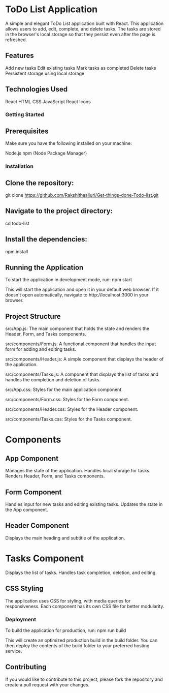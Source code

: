 # ToDo List Application

A simple and elegant ToDo List application built with React. This application allows users to add, edit, complete, and delete tasks. The tasks are stored in the browser's local storage so that they persist even after the page is refreshed.

## Features

Add new tasks
Edit existing tasks
Mark tasks as completed
Delete tasks
Persistent storage using local storage

## Technologies Used

React
HTML
CSS
JavaScript
React Icons

### Getting Started 
## Prerequisites

Make sure you have the following installed on your machine:

Node.js
npm (Node Package Manager)

### Installation

## Clone the repository:

git clone https://github.com/Rakshithaalluri/Get-things-done-Todo-list.git

## Navigate to the project directory:
cd todo-list

## Install the dependencies:
npm install

## Running the Application

To start the application in development mode, run:
npm start

This will start the application and open it in your default web browser. If it doesn't open automatically, navigate to http://localhost:3000 in your browser.

## Project Structure

src/App.js: The main component that holds the state and renders the Header, Form, and Tasks components.

src/components/Form.js: A functional component that handles the input form for adding and editing tasks.

src/components/Header.js: A simple component that displays the header of the application.

src/components/Tasks.js: A component that displays the list of tasks and handles the completion and deletion of tasks.

src/App.css: Styles for the main application component.

src/components/Form.css: Styles for the Form component.

src/components/Header.css: Styles for the Header component.

src/components/Tasks.css: Styles for the Tasks component.

# Components

## App Component
Manages the state of the application.
Handles local storage for tasks.
Renders Header, Form, and Tasks components.

## Form Component
Handles input for new tasks and editing existing tasks.
Updates the state in the App component.

## Header Component
Displays the main heading and subtitle of the application.

# Tasks Component
Displays the list of tasks.
Handles task completion, deletion, and editing.

## CSS Styling
The application uses CSS for styling, with media queries for responsiveness. Each component has its own CSS file for better modularity.


### Deployment 

To build the application for production, run:
npm run build

This will create an optimized production build in the build folder. You can then deploy the contents of the build folder to your preferred hosting service.

## Contributing

If you would like to contribute to this project, please fork the repository and create a pull request with your changes.




